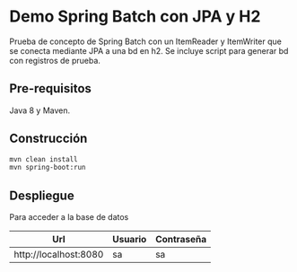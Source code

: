 # Demo Spring Batch con JPA y H2 

Prueba de concepto de Spring Batch con un ItemReader y ItemWriter que se conecta mediante JPA a una bd en h2. Se incluye script para generar bd con registros de prueba.

## Pre-requisitos

Java 8 y Maven.


## Construcción

```bash
mvn clean install
mvn spring-boot:run
```

## Despliegue

Para acceder a la base de datos 


|Url|Usuario|Contraseña|
|---|-------|----------|
|http://localhost:8080|sa|sa|



